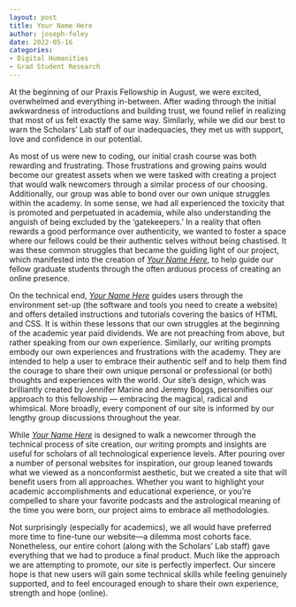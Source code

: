 ```yaml
---
layout: post
title: Your Name Here
author: joseph-foley
date: 2022-05-16
categories:
- Digital Humanities
- Grad Student Research
---
```


At the beginning of our Praxis Fellowship in August, we were excited, overwhelmed and everything in-between. After wading through the initial awkwardness of introductions and building trust, we found relief in realizing that most of us felt exactly the same way. Similarly, while we did our best to warn the Scholars’ Lab staff of our inadequacies, they met us with support, love and confidence in our potential.

As most of us were new to coding, our initial crash course was both rewarding and frustrating. Those frustrations and growing pains would become our greatest assets when we were tasked with creating a project that would walk newcomers through a similar process of our choosing. Additionally, our group was able to bond over our own unique struggles within the academy. In some sense, we had all experienced the toxicity that is promoted and perpetuated in academia, while also understanding the anguish of being excluded by the ‘gatekeepers.’ In a reality that often rewards a good performance over authenticity, we wanted to foster a space where our fellows could be their authentic selves without being chastised. It was these common struggles that became the guiding light of our project, which manifested into the creation of [_Your Name Here_](https://yournamehere.scholarslab.org), to help guide our fellow graduate students through the often arduous process of creating an online presence.

On the technical end, [_Your Name Here_](https://yournamehere.scholarslab.org) guides users through the environment set-up (the software and tools you need to create a website) and offers detailed instructions and tutorials covering the basics of HTML and CSS. It is within these lessons that our own struggles at the beginning of the academic year paid dividends. We are not preaching from above, but rather speaking from our own experience. Similarly, our writing prompts embody our own experiences and frustrations with the academy. They are intended to help a user to embrace their authentic self and to help them find the courage to share their own unique personal or professional (or both) thoughts and experiences with the world. Our site’s design, which was brilliantly created by Jennifer Marine and Jeremy Boggs, personifies our approach to this fellowship — embracing the magical, radical and whimsical. More broadly, every component of our site is informed by our lengthy group discussions throughout the year.

While [_Your Name Here_](https://yournamehere.scholarslab.org) is designed to walk a newcomer through the technical process of site creation, our writing prompts and insights are useful for scholars of all technological experience levels. After pouring over a number of personal websites for inspiration, our group leaned towards what we viewed as a nonconformist aesthetic, but we created a site that will benefit users from all approaches. Whether you want to highlight your academic accomplishments and educational experience, or you’re compelled to share your favorite podcasts and the astrological meaning of the time you were born, our project aims to embrace all methodologies.

Not surprisingly (especially for academics), we all would have preferred more time to fine-tune our website—a dilemma most cohorts face. Nonetheless, our entire cohort (along with the Scholars’ Lab staff) gave everything that we had to produce a final product. Much like the approach we are attempting to promote, our site is perfectly imperfect. Our sincere hope is that new users will gain some technical skills while feeling genuinely supported, and to feel encouraged enough to share their own experience, strength and hope (online).
